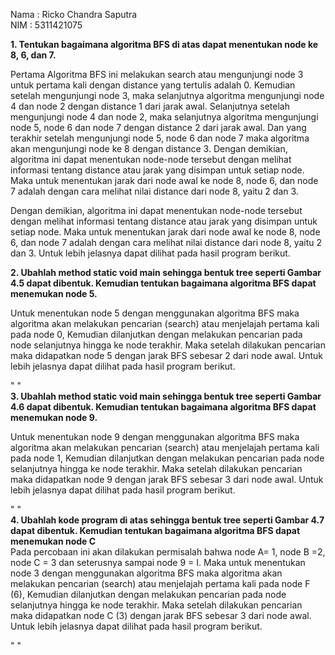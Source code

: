 Nama  : Ricko Chandra Saputra <br />
NIM   : 5311421075 <br />

**1. Tentukan bagaimana algoritma BFS di atas dapat menentukan node ke 8, 6, dan 7.**<br />

Pertama Algoritma BFS ini melakukan search atau mengunjungi node 3 untuk pertama kali dengan distance yang tertulis adalah 0. Kemudian setelah mengunjungi node 3, maka selanjutnya algoritma mengunjungi node 4 dan node 2 dengan distance 1 dari jarak awal. Selanjutnya  setelah mengunjungi node 4 dan node 2, maka selanjutnya algoritma mengunjungi node 5, node 6 dan node 7 dengan distance 2 dari jarak awal. Dan yang terakhir setelah mengunjungi node 5, node 6 dan node 7 maka algoritma akan mengunjungi node ke 8 dengan distance 3. 
Dengan demikian, algoritma ini dapat menentukan node-node tersebut dengan melihat informasi tentang distance atau jarak yang disimpan untuk setiap node. Maka untuk menentukan jarak dari node awal ke node 8, node 6, dan node 7 adalah dengan cara melihat nilai distance dari node 8, yaitu 2 dan 3. <br />

Dengan demikian, algoritma ini dapat menentukan node-node tersebut dengan melihat informasi tentang distance atau jarak yang disimpan untuk setiap node. Maka untuk menentukan jarak dari node awal ke node 8, node 6, dan node 7 adalah dengan cara melihat nilai distance dari node 8, yaitu 2 dan 3. Untuk lebih jelasnya dapat dilihat pada hasil program berikut.<br />

**2. Ubahlah method static void main sehingga bentuk tree seperti Gambar 4.5 dapat dibentuk. Kemudian tentukan bagaimana algoritma BFS dapat menemukan node 5.**<br />

Untuk menentukan node 5 dengan menggunakan algoritma BFS maka algoritma akan melakukan pencarian (search) atau menjelajah pertama kali pada node 0, Kemudian dilanjutkan dengan melakukan pencarian pada node selanjutnya hingga ke node terakhir. Maka setelah dilakukan pencarian maka didapatkan node 5 dengan jarak BFS sebesar 2 dari node awal. Untuk lebih jelasnya dapat dilihat pada hasil program berikut.<br /> 

" "<br />
**3. Ubahlah method static void main sehingga bentuk tree seperti Gambar 4.6 dapat dibentuk. Kemudian tentukan bagaimana algoritma BFS dapat menemukan node 9.**<br />

Untuk menentukan node 9 dengan menggunakan algoritma BFS maka algoritma akan melakukan pencarian (search) atau menjelajah pertama kali pada node 1, Kemudian dilanjutkan dengan melakukan pencarian pada node selanjutnya hingga ke node terakhir. Maka setelah dilakukan pencarian maka didapatkan node 9 dengan jarak BFS sebesar 3 dari node awal. Untuk lebih jelasnya dapat dilihat pada hasil program berikut.<br /> 

" "<br />
**4. Ubahlah kode program di atas sehingga bentuk tree seperti Gambar 4.7 dapat dibentuk. Kemudian tentukan bagaimana algoritma BFS dapat menemukan node C**<br />
Pada percobaan ini akan dilakukan permisalah bahwa node A= 1, node B =2, node C = 3 dan seterusnya sampai node 9 = I. Maka untuk menentukan node 3 dengan menggunakan algoritma BFS maka algoritma akan melakukan pencarian (search) atau menjelajah pertama kali pada node F (6), Kemudian dilanjutkan dengan melakukan pencarian pada node selanjutnya hingga ke node terakhir. Maka setelah dilakukan pencarian maka didapatkan node C (3) dengan jarak BFS sebesar 3 dari node awal. Untuk lebih jelasnya dapat dilihat pada hasil program berikut.<br /> 

" "<br />
